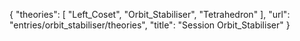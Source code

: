 {
    "theories": [
        "Left_Coset",
        "Orbit_Stabiliser",
        "Tetrahedron"
    ],
    "url": "entries/orbit_stabiliser/theories",
    "title": "Session Orbit_Stabiliser"
}